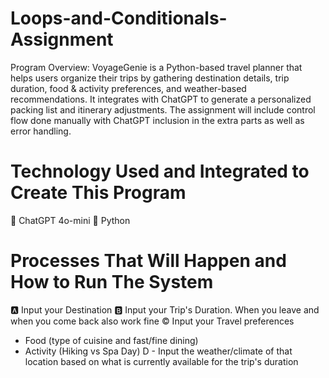 # Loops-and-Conditionals-Assignment

 Program Overview:
VoyageGenie is a Python-based travel planner that helps users organize their trips by gathering destination details, 
trip duration, food & activity preferences, and weather-based recommendations. 
It integrates with ChatGPT to generate a personalized packing list and itinerary adjustments. 
The assignment will include control flow done manually with ChatGPT inclusion in the extra parts as well as error handling.

# Technology Used and Integrated to Create This Program

🤖 ChatGPT 4o-mini
🐍 Python

# Processes That Will Happen and How to Run The System

🅰️ Input your Destination
🅱️ Input your Trip's Duration. When you leave and when you come back also work fine
©️ Input your Travel preferences
- Food (type of cuisine and fast/fine dining)
- Activity (Hiking vs Spa Day)
D - Input the weather/climate of that location based on what is currently available for the trip's duration



